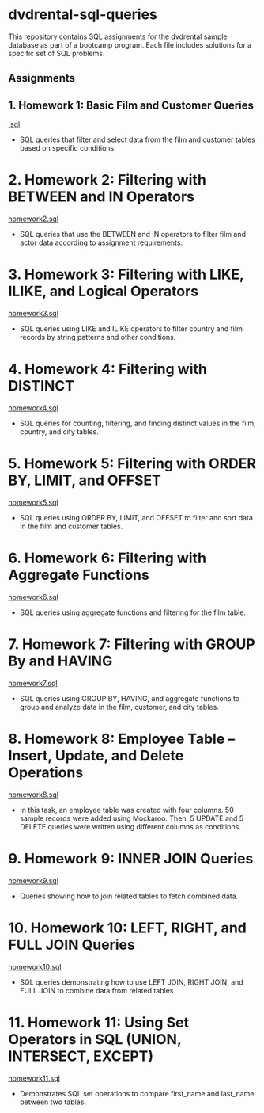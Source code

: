# dvdrental-sql-queries
This repository contains SQL assignments for the dvdrental sample database as part of a bootcamp program. Each file includes solutions for a specific set of SQL problems.

## Assignments

## 1. Homework 1: Basic Film and Customer Queries
[.sql](./.sql)
- SQL queries that filter and select data from the film and customer tables based on specific conditions.

# 2. Homework 2: Filtering with BETWEEN and IN Operators
[homework2.sql](./homework2.sql)
- SQL queries that use the BETWEEN and IN operators to filter film and actor data according to assignment requirements.

# 3. Homework 3: Filtering with LIKE, ILIKE, and Logical Operators
[homework3.sql](./homework3.sql)
- SQL queries using LIKE and ILIKE operators to filter country and film records by string patterns and other conditions.

# 4. Homework 4: Filtering with DISTINCT
[homework4.sql](./homework4.sql)
- SQL queries for counting, filtering, and finding distinct values in the film, country, and city tables.

# 5. Homework 5: Filtering with ORDER BY, LIMIT, and OFFSET
[homework5.sql](./homework5.sql)
- SQL queries using ORDER BY, LIMIT, and OFFSET to filter and sort data in the film and customer tables.

# 6. Homework 6: Filtering with Aggregate Functions
[homework6.sql](./homework6.sql)
- SQL queries using aggregate functions and filtering for the film table.
  
# 7. Homework 7: Filtering with GROUP By and HAVING
[homework7.sql](./homework7.sql)
- SQL queries using GROUP BY, HAVING, and aggregate functions to group and analyze data in the film, customer, and city tables.

# 8. Homework 8: Employee Table – Insert, Update, and Delete Operations
[homework8.sql](./homework8.sql)
- In this task, an employee table was created with four columns. 50 sample records were added using Mockaroo. Then, 5 UPDATE and 5 DELETE queries were written using different columns as conditions.

# 9. Homework 9: INNER JOIN Queries
[homework9.sql](./homework9.sql)
- Queries showing how to join related tables to fetch combined data.

# 10. Homework 10: LEFT, RIGHT, and FULL JOIN Queries
[homework10.sql](./homework10.sql)
- SQL queries demonstrating how to use LEFT JOIN, RIGHT JOIN, and FULL JOIN to combine data from related tables

# 11. Homework 11: Using Set Operators in SQL (UNION, INTERSECT, EXCEPT)
[homework11.sql](./homework11.sql)
- Demonstrates SQL set operations to compare first_name and last_name between two tables.

